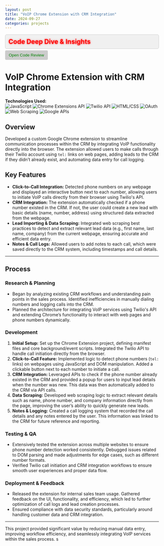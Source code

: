 ```yaml
---
layout: post
title: "VoIP Chrome Extension with CRM Integration"
date: 2024-09-27
categories: projects
---
```


<div class="collapsible-section">
    <h2 class="collapsible-header" style="color: red; font-weight: bold; text-shadow: 0 0 5px rgba(255, 0, 0, 0.7);">
        Code Deep Dive & Insights
    </h2>
    <button class="expand-button" style="background-color: #ccc; color: green; border: none; cursor: pointer; padding: 8px 12px; border-radius: 4px;">
        Open Code Review
    </button>
    <div class="collapsible-content" style="display: none; overflow: hidden; transition: max-height 0.3s ease; max-height: 0;">
        <p>Sure! Let's break down the provided JavaScript code step by step in an educational manner, ideal for someone new to programming. We'll highlight the key concepts and functionalities.</p>

        <h3>1. <strong>Regular Expression for Phone Numbers</strong></h3>
        <pre><code>const phoneRegex = /(\+?1[-.\s]?)?\(?\d{3}\)?[-.\s]\d{3}[-.\s]\d{4}/g;</code></pre>
        <p><strong>What It Does</strong>: This line defines a <strong>regular expression (regex)</strong> to identify phone numbers in various common formats.</p>
        <p><strong>Explanation</strong>:</p>
        <ul>
            <li><code>\+?</code>: Matches an optional plus sign (for international codes).</li>
            <li><code>1[-.\s]?</code>: Matches the country code for the U.S. (optional) followed by a separator (dash, dot, or space).</li>
            <li><code>\(?\d{3}\)?</code>: Matches an area code (3 digits), which can be enclosed in parentheses.</li>
            <li><code>[-.\s]</code>: Matches a separator (dash, dot, or space).</li>
            <li><code>\d{3}</code>: Matches the next 3 digits.</li>
            <li><code>[-.\s]</code>: Matches another separator.</li>
            <li><code>\d{4}</code>: Matches the final 4 digits of the phone number.</li>
        </ul>
        <p><strong>Result</strong>: The regex can match numbers like <code>123-456-7890</code>, <code>(123) 456-7890</code>, and <code>+1 123 456 7890</code>.</p>

        <h3>2. <strong>Set to Track Processed Elements</strong></h3>
        <pre><code>let processedElements = new Set();</code></pre>
        <p><strong>What It Does</strong>: This line initializes a <strong>Set</strong> to keep track of elements that have already been processed.</p>
        <p><strong>Why It Matters</strong>: It prevents duplicate buttons from being added next to phone numbers that have already been tagged.</p>

        <h3>3. <strong>Parsing Visible Text Content</strong></h3>
        <pre><code>function parseVisibleTextContent() { ... }</code></pre>
        <p><strong>What It Does</strong>: This function uses a <strong>TreeWalker</strong> to find all visible text nodes in the document.</p>
        <p><strong>Key Concepts</strong>:</p>
        <ul>
            <li><code>document.createTreeWalker</code>: Creates a walker to traverse nodes in the DOM.</li>
            <li><code>NodeFilter.SHOW_TEXT</code>: Filters to show only text nodes.</li>
            <li><code>acceptNode</code>: Checks if the parent of the node is visible (i.e., <code>offsetParent !== null</code>).</li>
        </ul>
        <p><strong>Outcome</strong>: The function returns an array of text nodes that are currently visible on the page.</p>

        <h3>4. <strong>Check for Existing Phone Buttons</strong></h3>
        <pre><code>function phoneNumberAlreadyTagged(node, phoneNumber) { ... }</code></pre>
        <p><strong>What It Does</strong>: This function checks if there is already a button next to the detected phone number.</p>
        <p><strong>Why It Matters</strong>: It ensures we don’t add multiple buttons next to the same phone number.</p>

        <h3>5. <strong>Creating the Phone Button</strong></h3>
        <pre><code>function createPhoneButtonInline(phoneNumber, node) { ... }</code></pre>
        <p><strong>What It Does</strong>: This function creates and injects a button next to the detected phone number in the DOM.</p>
        <p><strong>Key Concepts</strong>:</p>
        <ul>
            <li><strong>Create Elements</strong>: Uses <code>document.createElement</code> to create a <code>span</code> and an <code>img</code> for the button.</li>
            <li><strong>Styling</strong>: Applies CSS styles to position the button relative to the phone number.</li>
            <li><strong>Event Listeners</strong>: Sets up <code>mouseover</code> and <code>mouseout</code> events to change the button’s appearance.</li>
            <li><strong>Functionality</strong>: On clicking the button, it sends a message to the Chrome extension to handle a phone lead.</li>
        </ul>

        <h3>6. <strong>Detecting Phone Numbers</strong></h3>
        <pre><code>function detectPhoneNumbers() { ... }</code></pre>
        <p><strong>What It Does</strong>: This function scans for phone numbers in the text nodes and creates buttons for them.</p>
        <p><strong>Key Concepts</strong>:</p>
        <ul>
            <li><strong>Logging</strong>: Uses <code>console.log</code> to indicate the start and end of the scanning process.</li>
            <li><strong>Match Phone Numbers</strong>: Uses the regex to find and process detected phone numbers.</li>
        </ul>

        <h3>7. <strong>Initial Scan and Mutation Observer</strong></h3>
        <pre><code>detectPhoneNumbers(); ...</code></pre>
        <p><strong>What It Does</strong>: The initial call to <code>detectPhoneNumbers()</code> scans the page for phone numbers when the extension is loaded.</p>
        <p><strong>MutationObserver</strong>: This observes changes in the DOM (e.g., when new content is loaded) and triggers a re-scan to find newly added phone numbers.</p>
        <p><strong>Why It Matters</strong>: This ensures that dynamically loaded content (like AJAX calls) is also checked for phone numbers.</p>

        <h3>Summary</h3>
        <p>This code allows a Chrome extension to detect phone numbers on a webpage, injects clickable buttons next to them, and manages interactions with those buttons.</p>
        <p>The use of regex, DOM manipulation, and event handling demonstrates core JavaScript concepts and the power of browser extensions in enhancing user interactions.</p>
    </div>
</div>

<style>
.collapsible-section .collapsible-header {
    cursor: pointer;
    padding: 10px;
    background-color: #f0f0f0; /* Light gray background */
    border: 1px solid #ccc; /* Light gray border */
    border-radius: 5px; /* Rounded corners */
    margin: 5px 0; /* Space between sections */
}

.collapsible-section .collapsible-content {
    padding: 10px;
    border-top: 1px solid #ccc; /* Border on top of content */
}

/* Animation for expanding/collapsing */
.collapsible-content.open {
    max-height: 500px; /* Arbitrary high value to allow smooth animation */
    transition: max-height 0.5s ease-in-out;
}

.collapsible-content.closed {
    max-height: 0;
    transition: max-height 0.5s ease-in-out;
}
</style>

<script>
    // Script to handle the collapsible functionality
    document.querySelector('.expand-button').addEventListener('click', function() {
        const content = this.parentNode.querySelector('.collapsible-content');
        if (content.style.display === "block") {
            content.style.display = "none";
            content.classList.remove('open');
            content.classList.add('closed');
            this.innerHTML = 'Open Code Review'; // Change text to Open Code Review
        } else {
            content.style.display = "block";
            content.classList.remove('closed');
            content.classList.add('open');
            this.innerHTML = 'Close Code Review'; // Change text to Close Code Review
        }
    });
</script>


# VoIP Chrome Extension with CRM Integration

**Technologies Used:**  
![JavaScript](https://img.shields.io/badge/-JavaScript-F7DF1E?logo=javascript&logoColor=black) ![Chrome Extensions API](https://img.shields.io/badge/-Chrome_Extensions_API-4285F4?logo=google-chrome&logoColor=white) ![Twilio API](https://img.shields.io/badge/-Twilio_API-F22F46?logo=twilio&logoColor=white) ![HTML/CSS](https://img.shields.io/badge/-HTML/CSS-E34F26?logo=html5&logoColor=white) ![OAuth](https://img.shields.io/badge/-OAuth-4285F4?logo=oauth&logoColor=white) ![Web Scraping](https://img.shields.io/badge/-Web_Scraping-239120?logo=python&logoColor=white) ![Google APIs](https://img.shields.io/badge/-Google_APIs-4285F4?logo=google&logoColor=white)

## Overview

Developed a custom Google Chrome extension to streamline communication processes within the CRM by integrating VoIP functionality directly into the browser. The extension allowed users to make calls through their Twilio account using `tel:` links on web pages, adding leads to the CRM if they didn’t already exist, and automating data entry for call logging.

## Key Features

- **Click-to-Call Integration:** Detected phone numbers on any webpage and displayed an interactive button next to each number, allowing users to initiate VoIP calls directly from their browser using Twilio's API.
- **CRM Integration:** The extension automatically checked if a phone number existed in the CRM. If not, the user could create a new lead with basic details (name, number, address) using structured data extracted from the webpage.
- **Lead Importing & Data Scraping:** Integrated web scraping best practices to detect and extract relevant lead data (e.g., first name, last name, company) from the current webpage, ensuring accurate and efficient data entry.
- **Notes & Call Logs:** Allowed users to add notes to each call, which were saved directly to the CRM system, including timestamps and call details.

---

## Process

### Research & Planning

- Began by analyzing existing CRM workflows and understanding pain points in the sales process. Identified inefficiencies in manually dialing numbers and logging calls into the CRM.
- Planned the architecture for integrating VoIP services using Twilio's API and extending Chrome’s functionality to interact with web pages and phone numbers dynamically.

### Development

1. **Initial Setup:** Set up the Chrome Extension project, defining manifest files and core background/event scripts. Integrated the Twilio API to handle call initiation directly from the browser.
2. **Click-to-Call Feature:** Implemented logic to detect phone numbers (`tel:` links) on webpages using JavaScript and DOM manipulation. Added a clickable button next to each number to initiate a call.
3. **CRM Integration:** Leveraged APIs to check if the phone number already existed in the CRM and provided a popup for users to input lead details when the number was new. This data was then automatically added to the CRM via API calls.
4. **Data Scraping:** Developed web scraping logic to extract relevant details such as name, phone number, and company information directly from the page, improving the user’s ability to quickly generate new leads.
5. **Notes & Logging:** Created a call logging system that recorded the call details and any notes entered by the user. This information was linked to the CRM for future reference and reporting.

### Testing & QA

- Extensively tested the extension across multiple websites to ensure phone number detection worked consistently. Debugged issues related to DOM parsing and made adjustments for edge cases, such as different number formats.
- Verified Twilio call initiation and CRM integration workflows to ensure smooth user experiences and proper data flow.

### Deployment & Feedback

- Released the extension for internal sales team usage. Gathered feedback on the UI, functionality, and efficiency, which led to further optimization of call logs and lead creation processes.
- Ensured compliance with data security standards, particularly around handling customer data and CRM integration.

---

This project provided significant value by reducing manual data entry, improving workflow efficiency, and seamlessly integrating VoIP services within the sales process.
s
